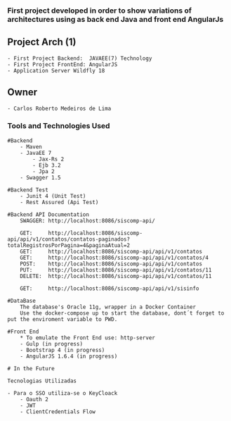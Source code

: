 ### First project developed in order to show variations of architectures using as back end Java and front end AngularJs

## Project Arch (1)
	- First Project Backend:  JAVAEE(7) Technology
	- First Project FrontEnd: AngularJS
	- Application Server Wildfly 18

## Owner

	- Carlos Roberto Medeiros de Lima

### Tools and Technologies Used ###
	
	#Backend 
		- Maven
		- JavaEE 7 
			- Jax-Rs 2
			- Ejb 3.2
			- Jpa 2
		- Swagger 1.5

	#Backend Test
		- Junit 4 (Unit Test)
		- Rest Assured (Api Test)
		
	#Backend API Documentation
		SWAGGER: http://localhost:8086/siscomp-api/
		
		GET:     http://localhost:8086/siscomp-api/api/v1/contatos/contatos-paginados?totalRegistrosPorPagina=4&paginaAtual=2
		GET:     http://localhost:8086/siscomp-api/api/v1/contatos
		GET:     http://localhost:8086/siscomp-api/api/v1/contatos/4
		POST:    http://localhost:8086/siscomp-api/api/v1/contatos
		PUT:     http://localhost:8086/siscomp-api/api/v1/contatos/11
		DELETE:  http://localhost:8086/siscomp-api/api/v1/contatos/11
		
		GET:     http://localhost:8086/siscomp-api/api/v1/sisinfo
		
	#DataBase
		The database's Oracle 11g, wrapper in a Docker Container
		Use the docker-compose up to start the database, dont´t forget to put the enviroment variable to PWD.
		
	#Front End
		* To emulate the Front End use: http-server
		- Gulp (in progress)
		- Bootstrap 4 (in progress)
		- AngularJS 1.6.4 (in progress)

    # In the Future
	
	Tecnologias Utilizadas
	
	- Para o SSO utiliza-se o KeyCloack 
		- Oauth 2 
		- JWT
		- ClientCredentials Flow